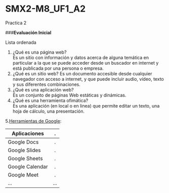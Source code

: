 # SMX2-M8_UF1_A2
Practica 2

###**Evaluación Inicial**

Lista ordenada
1. ¿Qué es una página web?  
Es un sitio con información y datos acerca de alguna temática en particular a la que se puede acceder desde un buscador en internet y está publicada por una persona o empresa.
2. ¿Qué es un sitio web?
Es un documento accesible desde cualquier navegador con acceso a internet, y que puede incluir audio, vídeo, texto y sus diferentes combinaciones. 
3. ¿Qué es una aplicación web?  
Es un conjunto de páginas Web estáticas y dinámicas.
4. ¿Qué es una herramienta ofimática?  
Es una aplicación (en local o en linea) que permite editar un texto, una hoja de cálculo, una
presentación.

5.[Herramientas de Google](https://www.google.com/intl/es-419/chrome/browser-tools/):


|**Aplicaciones**|.|
|-----|:-----:|
|Google Docs|.|
|Google Slides|.|
|Google Sheets|.|
|Google Calendar|.|
|Google Meet|.|
|...|...|
